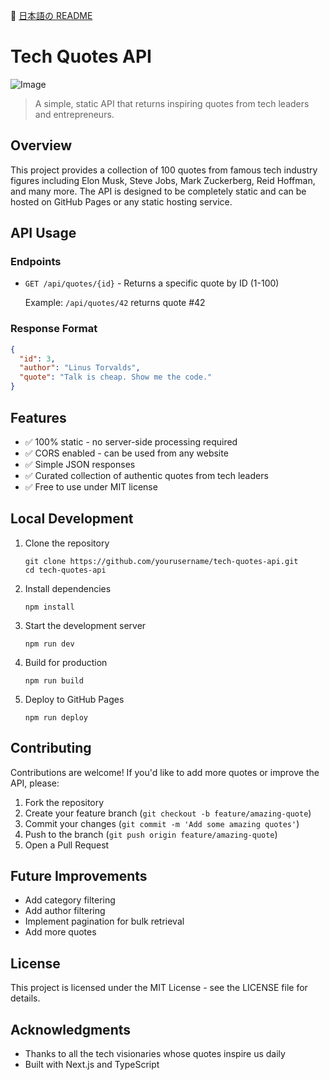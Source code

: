 🍢 [日本語の README](README.ja.md)

# Tech Quotes API

![Image](https://github.com/user-attachments/assets/533c569c-7fc3-492b-8813-28e3494225b6)

> A simple, static API that returns inspiring quotes from tech leaders and entrepreneurs.

## Overview

This project provides a collection of 100 quotes from famous tech industry figures including Elon Musk, Steve Jobs, Mark Zuckerberg, Reid Hoffman, and many more. The API is designed to be completely static and can be hosted on GitHub Pages or any static hosting service.

## API Usage

### Endpoints

- `GET /api/quotes/{id}` - Returns a specific quote by ID (1-100)

  Example: `/api/quotes/42` returns quote #42

### Response Format

```json
{
  "id": 3,
  "author": "Linus Torvalds",
  "quote": "Talk is cheap. Show me the code."
}
```

## Features

- ✅ 100% static - no server-side processing required
- ✅ CORS enabled - can be used from any website
- ✅ Simple JSON responses
- ✅ Curated collection of authentic quotes from tech leaders
- ✅ Free to use under MIT license

## Local Development

1. Clone the repository

   ```
   git clone https://github.com/yourusername/tech-quotes-api.git
   cd tech-quotes-api
   ```

2. Install dependencies

   ```
   npm install
   ```

3. Start the development server

   ```
   npm run dev
   ```

4. Build for production

   ```
   npm run build
   ```

5. Deploy to GitHub Pages
   ```
   npm run deploy
   ```

## Contributing

Contributions are welcome! If you'd like to add more quotes or improve the API, please:

1. Fork the repository
2. Create your feature branch (`git checkout -b feature/amazing-quote`)
3. Commit your changes (`git commit -m 'Add some amazing quotes'`)
4. Push to the branch (`git push origin feature/amazing-quote`)
5. Open a Pull Request

## Future Improvements

- Add category filtering
- Add author filtering
- Implement pagination for bulk retrieval
- Add more quotes

## License

This project is licensed under the MIT License - see the LICENSE file for details.

## Acknowledgments

- Thanks to all the tech visionaries whose quotes inspire us daily
- Built with Next.js and TypeScript
